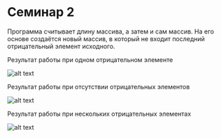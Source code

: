 # Семинар 2

Программа считывает длину массива, а затем и сам массив. На его основе создаётся новый массив, в который не входит последний отрицательный элемент исходного.

Результат работы при одном отрицательном элементе

![alt text](Assembler/Screenshots/Array1.png)

Результат работы при отсутствии отрицательных элементов

![alt text](Assembler/Screenshots/Array2.png)

Результат работы при нескольких отрицательных элементах

![alt text](Assembler/Screenshots/Array3.png)
